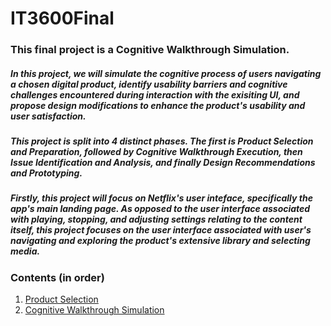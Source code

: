# IT3600Final

### This final project is a Cognitive Walkthrough Simulation. 

##### In this project, we will simulate the cognitive process of users navigating a chosen digital product, identify usability barriers and cognitive challenges encountered during interaction with the exisiting UI, and propose design modifications to enhance the product's usability and user satisfaction. 

##### This project is split into 4 distinct phases. The first is Product Selection and Preparation, followed by Cognitive Walkthrough Execution, then Issue Identification and Analysis, and finally Design Recommendations and Prototyping. 

##### Firstly, this project will focus on Netflix's user inteface, specifically the app's main landing page. As opposed to the user interface associated with playing, stopping, and adjusting settings relating to the content itself, this project focuses on the user interface associated with user's navigating and exploring the product's extensive library and selecting media.  

### Contents (in order)
1. [Product Selection](https://github.com/seanmoserr/IT3600Final/blob/main/ProductSelection.md)
2. [Cognitive Walkthrough Simulation](https://github.com/seanmoserr/IT3600Final/blob/main/CognitiveWalkthroghExecution.md)
